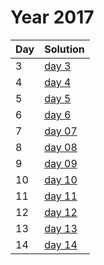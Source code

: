 # Year 2017

| Day | Solution |
| --- | --- |
| 3 | [day 3](/2017/day_03/src/main.rs) |
| 4 | [day 4](/2017/day_04/src/main.rs) |
| 5 | [day 5](/2017/day_05/src/main.rs) |
| 6 | [day 6](/2017/day_06/src/main.rs) |
| 7 | [day 07](/2017/day_07/src/main.rs) |
| 8 | [day 08](/2017/day_08/src/main.rs) |
| 9 | [day 09](/2017/day_09/src/main.rs) |
| 10 | [day 10](/2017/day_10/src/main.rs) |
| 11 | [day 11](/2017/day_11/src/main.rs) |
| 12 | [day 12](/2017/day_12/src/main.rs) |
| 13 | [day 13](/2017/day_13/src/main.rs) |
| 14 | [day 14](/2017/day_14/src/main.rs) |

